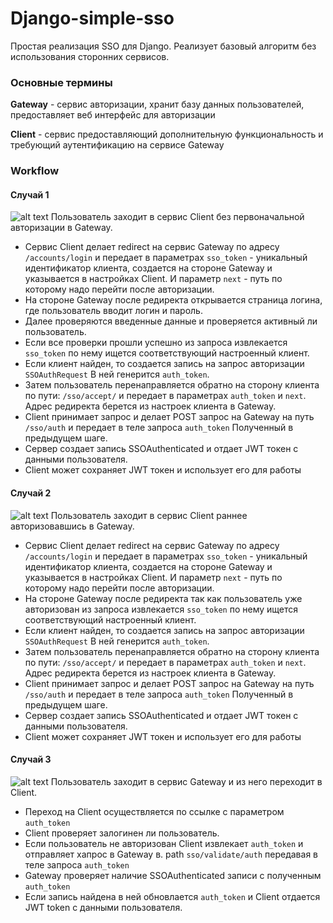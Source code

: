 # Django-simple-sso
Простая реализация SSO для Django. Реализует базовый алгоритм без использования сторонних сервисов.

### Основные термины
**Gateway** - сервис авторизации, хранит базу данных пользователей, предоставляет веб интерфейс для авторизации

**Client** - сервис предоставляющий дополнительную функциональность и требующий аутентификацию на сервисе Gateway

### Workflow
#### Случай 1
![alt text](relative%20img/screen1.png?raw=true "Case 1")
Пользователь заходит в сервис Client без первоначальной авторизации в Gateway.
- Сервис Client делает redirect на сервис Gateway по адресу `/accounts/login` и передает в параметрах `sso_token` - уникальный идентификатор клиента, создается на стороне Gateway и указывается в настройках Client. И параметр `next` - путь по которому надо перейти после авторизации.
- На стороне Gateway после редиректа открывается страница логина, где пользователь вводит логин и пароль.
- Далее проверяются введенные данные и проверяется активный ли пользователь.
- Если все проверки прошли успешно из запроса извлекается `sso_token` по нему ищется соответствующий настроенный клиент.
- Если клиент найден, то создается запись на запрос авторизации `SSOAuthRequest` В ней генерится `auth_token`.
- Затем пользователь перенаправляется обратно на сторону клиента по пути: `/sso/accept/` и передает в параметрах `auth_token` и `next`. Адрес редиректа берется из настроек клиента в Gateway. 
- Client принимает запрос и делает POST запрос на Gateway на путь `/sso/auth` и передает в теле запроса `auth_token` Полученный в предыдущем шаге. 
- Сервер создает запись SSOAuthenticated и отдает JWT токен с данными пользователя. 
- Client может сохраняет JWT токен и использует его для работы

#### Случай 2
![alt text](relative%20img/screen2.png?raw=true "Case 1")
Пользователь заходит в сервис Client раннее авторизовавшись в Gateway.
- Сервис Client делает redirect на сервис Gateway по адресу `/accounts/login` и передает в параметрах `sso_token` - уникальный идентификатор клиента, создается на стороне Gateway и указывается в настройках Client. И параметр `next` - путь по которому надо перейти после авторизации.
- На стороне Gateway после редиректа так как пользователь уже авторизован из запроса извлекается `sso_token` по нему ищется соответствующий настроенный клиент.
- Если клиент найден, то создается запись на запрос авторизации `SSOAuthRequest` В ней генерится `auth_token`.
- Затем пользователь перенаправляется обратно на сторону клиента по пути: `/sso/accept/` и передает в параметрах `auth_token` и `next`. Адрес редиректа берется из настроек клиента в Gateway. 
- Client принимает запрос и делает POST запрос на Gateway на путь `/sso/auth` и передает в теле запроса `auth_token` Полученный в предыдущем шаге. 
- Сервер создает запись SSOAuthenticated и отдает JWT токен с данными пользователя. 
- Client может сохраняет JWT токен и использует его для работы

#### Случай 3
![alt text](relative%20img/screen3.png?raw=true "Case 1")
Пользователь заходит в сервис Gateway и из него переходит в Client.
- Переход на Client осуществляется по ссылке с параметром `auth_token` 
- Client проверяет залогинен ли пользователь.
- Если пользователь не авторизован Client извлекает `auth_token` и отправляет хапрос в Gateway в. path `sso/validate/auth` передавая в теле запроса `auth_token`
- Gateway проверяет наличие SSOAuthenticated записи с полученным `auth_token`
- Если запись найдена в ней обновлается `auth_token` и Client отдается JWT token с данными пользователя. 